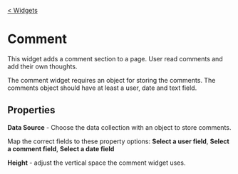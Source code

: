 [< Widgets](../Widgets.md)

# Comment

This widget adds a comment section to a page. User read comments and add their own thoughts.

The comment widget requires an object for storing the comments. The comments object should have at least a user, date and text field.

## Properties

**Data Source** - Choose the data collection with an object to store comments.

Map the correct fields to these property options:
**Select a user field**, **Select a comment field**, **Select a date field**

**Height** - adjust the vertical space the comment widget uses.
